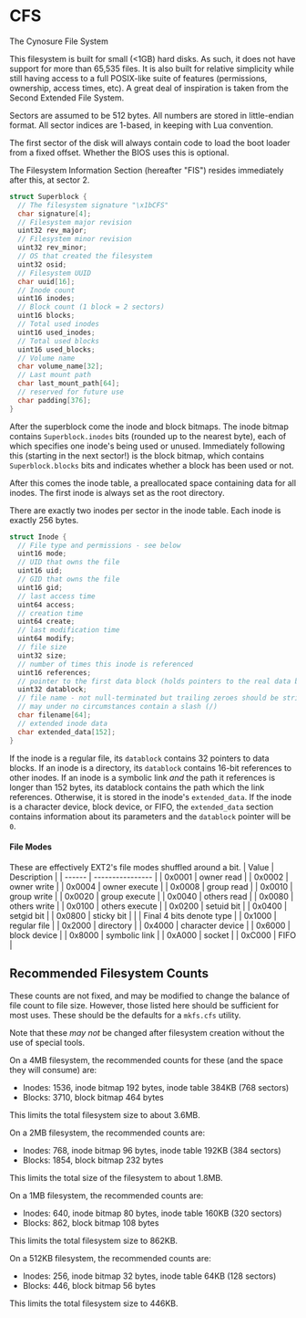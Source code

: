 # CFS

The Cynosure File System

This filesystem is built for small (<1GB) hard disks.  As such, it does not have support for more than 65,535 files.  It is also built for relative simplicity while still having access to a full POSIX-like suite of features (permissions, ownership, access times, etc).  A great deal of inspiration is taken from the Second Extended File System.

Sectors are assumed to be 512 bytes.  All numbers are stored in little-endian format.  All sector indices are 1-based, in keeping with Lua convention.

The first sector of the disk will always contain code to load the boot loader from a fixed offset.  Whether the BIOS uses this is optional.

The Filesystem Information Section (hereafter "FIS") resides immediately after this, at sector 2.

```c
struct Superblock {
  // The filesystem signature "\x1bCFS"
  char signature[4];
  // Filesystem major revision
  uint32 rev_major;
  // Filesystem minor revision
  uint32 rev_minor;
  // OS that created the filesystem
  uint32 osid;
  // Filesystem UUID
  char uuid[16];
  // Inode count
  uint16 inodes;
  // Block count (1 block = 2 sectors)
  uint16 blocks;
  // Total used inodes
  uint16 used_inodes;
  // Total used blocks
  uint16 used_blocks;
  // Volume name
  char volume_name[32];
  // Last mount path
  char last_mount_path[64];
  // reserved for future use
  char padding[376];
}
```
After the superblock come the inode and block bitmaps.  The inode bitmap contains `Superblock.inodes` bits (rounded up to the nearest byte), each of which specifies one inode's being used or unused.  Immediately following this (starting in the next sector!) is the block bitmap, which contains `Superblock.blocks` bits and indicates whether a block has been used or not.

After this comes the inode table, a preallocated space containing data for all inodes.  The first inode is always set as the root directory.

There are exactly two inodes per sector in the inode table.  Each inode is exactly 256 bytes.
```c
struct Inode {
  // File type and permissions - see below
  uint16 mode;
  // UID that owns the file
  uint16 uid;
  // GID that owns the file
  uint16 gid;
  // last access time
  uint64 access;
  // creation time
  uint64 create;
  // last modification time
  uint64 modify;
  // file size
  uint32 size;
  // number of times this inode is referenced
  uint16 references;
  // pointer to the first data block (holds pointers to the real data blocks)
  uint32 datablock;
  // file name - not null-terminated but trailing zeroes should be stripped
  // may under no circumstances contain a slash (/)
  char filename[64];
  // extended inode data
  char extended_data[152];
}
```

If the inode is a regular file, its `datablock` contains 32 pointers to data blocks.  If an inode is a directory, its `datablock` contains 16-bit references to other inodes.  If an inode is a symbolic link *and* the path it references is longer than 152 bytes, its datablock contains the path which the link references.  Otherwise, it is stored in the inode's `extended_data`.  If the inode is a character device, block device, or FIFO, the `extended_data` section contains information about its parameters and the `datablock` pointer will be `0`.

#### File Modes
These are effectively EXT2's file modes shuffled around a bit.
| Value  | Description      |
| ------ | ---------------- |
| 0x0001 | owner read       |
| 0x0002 | owner write      |
| 0x0004 | owner execute    |
| 0x0008 | group read       |
| 0x0010 | group write      |
| 0x0020 | group execute    |
| 0x0040 | others read      |
| 0x0080 | others write     |
| 0x0100 | others execute   |
| 0x0200 | setuid bit       |
| 0x0400 | setgid bit       |
| 0x0800 | sticky bit       |
| | Final 4 bits denote type |
| 0x1000 | regular file     |
| 0x2000 | directory        |
| 0x4000 | character device |
| 0x6000 | block device     |
| 0x8000 | symbolic link    |
| 0xA000 | socket           |
| 0xC000 | FIFO             |

## Recommended Filesystem Counts
These counts are not fixed, and may be modified to change the balance of file count to file size.  However, those listed here should be sufficient for most uses.  These should be the defaults for a `mkfs.cfs` utility.

Note that these *may not* be changed after filesystem creation without the use of special tools.

On a 4MB filesystem, the recommended counts for these (and the space they will consume) are:
  - Inodes: 1536, inode bitmap 192 bytes, inode table 384KB (768 sectors)
  - Blocks: 3710, block bitmap 464 bytes

This limits the total filesystem size to about 3.6MB.

On a 2MB filesystem, the recommended counts are:
  - Inodes: 768, inode bitmap 96 bytes, inode table 192KB (384 sectors)
  - Blocks: 1854, block bitmap 232 bytes

This limits the total size of the filesystem to about 1.8MB.

On a 1MB filesystem, the recommended counts are:
  - Inodes: 640, inode bitmap 80 bytes, inode table 160KB (320 sectors)
  - Blocks: 862, block bitmap 108 bytes

This limits the total filesystem size to 862KB.

On a 512KB filesystem, the recommended counts are:
  - Inodes: 256, inode bitmap 32 bytes, inode table 64KB (128 sectors)
  - Blocks: 446, block bitmap 56 bytes

This limits the total filesystem size to 446KB.


